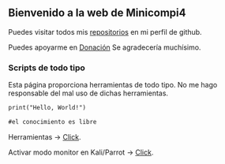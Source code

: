 ## Bienvenido a la web de Minicompi4

Puedes visitar todos mis [repositorios](https://github.com/Minicompi4) en mi perfil de github.

Puedes apoyarme en [Donación](https://www.paypal.com/paypalme/minicompi4) Se agradecería muchísimo.

### Scripts de todo tipo

Esta página proporciona herramientas de todo tipo. No me hago responsable del mal uso de dichas herramientas.

```markdown
print("Hello, World!")

#el conocimiento es libre

```

Herramientas -> [Click](https://minicompi4.github.io/scripts).

Activar modo monitor en Kali/Parrot -> [Click](https://minicompi4.github.io/monitor).
